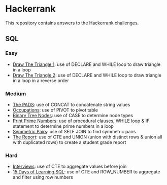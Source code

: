 # Hackerrank
This repository contains answers to the Hackerrank challenges.

## SQL
### Easy
- [Draw The Triangle 1](https://github.com/TravisH0301/hackerrank/blob/main/SQL/Easy/Draw%20The%20Triangle%201.md): use of DECLARE and WHILE loop to draw triangle in a loop
- [Draw The Triangle 2](https://github.com/TravisH0301/hackerrank/blob/main/SQL/Easy/Draw%20The%20Triangle%202.md): use of DECLARE and WHILE loop to draw triangle in a loop in a reverse order


### Medium
- [The PADS](https://github.com/TravisH0301/hackerrank/blob/main/SQL/Medium/The%20PADS.md): use of CONCAT to concatenate string values
- [Occupations](https://github.com/TravisH0301/hackerrank/blob/main/SQL/Medium/Occupations.md): use of PIVOT to pivot table
- [Binary Tree Nodes](https://github.com/TravisH0301/hackerrank/blob/main/SQL/Medium/Binary%20Tree%20Nodes.md): use of CASE to determine node types
- [Print Prime Numbers](https://github.com/TravisH0301/hackerrank/blob/main/SQL/Medium/Print%20Prime%20Numbers.md): use of procedural clauses, WHILE loop & IF statement to determine prime numbers in a loop
- [Symmetric Pairs](https://github.com/TravisH0301/hackerrank/blob/main/SQL/Medium/Symmetric%20Paris.md): use of SELF JOIN to find symmetric pairs
- [The Report](https://github.com/TravisH0301/hackerrank/blob/main/SQL/Easy/The%20Report.md): use of CTE and UNION (union with distinct rows & union all with duplicated rows) to create a student grade report


### Hard
- [Interviews](https://github.com/TravisH0301/hackerrank/blob/main/SQL/Hard/Interviews.md): use of CTE to aggregate values before join
- [15 Days of Learning SQL](https://github.com/TravisH0301/hackerrank/blob/main/SQL/Hard/15%20Days%20of%20Learning%20SQL.md): use of CTE and ROW_NUMBER to aggregate and filter using row numbers


